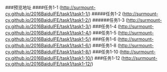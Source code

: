 ###预览地址
####任务1-1
(http://surmount-cy.github.io/2016BaiduIFE/task1/task1-1/)
#####任务1-2
(http://surmount-cy.github.io/2016BaiduIFE/task1/task1-2/)
######任务1-3
(http://surmount-cy.github.io/2016BaiduIFE/task1/task1-3/)
###任务1-4
(http://surmount-cy.github.io/2016BaiduIFE/task1/task1-4/)
###任务1-5
(http://surmount-cy.github.io/2016BaiduIFE/task1/task1-5/)
###任务1-6
(http://surmount-cy.github.io/2016BaiduIFE/task1/task1-6/)
###任务1-8
(http://surmount-cy.github.io/2016BaiduIFE/task1/task1-8/)
###任务1-10
(http://surmount-cy.github.io/2016BaiduIFE/task1/task1-10/)
###任务1-12
(http://surmount-cy.github.io/2016BaiduIFE/task1/task1-12/)

